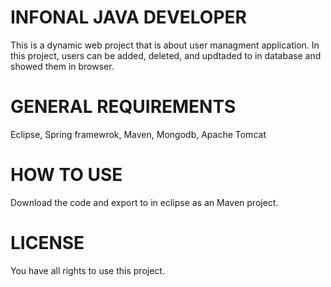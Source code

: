 #                    INFONAL JAVA DEVELOPER 

This is a dynamic web project that is about user managment application. 
In this project, users can be added, deleted, and updtaded to in database and showed them in browser.


#                   GENERAL REQUIREMENTS

Eclipse,
Spring framewrok,
Maven,
Mongodb,
Apache Tomcat


#           HOW TO USE

Download the code and export to in eclipse  as an Maven project.

#           LICENSE

You have all rights to use this project.

